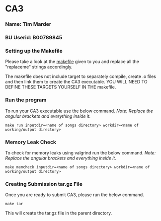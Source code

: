 # CA3

### Name: Tim Marder
### BU Userid: B00789845

### Setting up the Makefile
Please take a look at the [makefile](./makefile) given to you and replace all the "replaceme" strings accordingly.

The makefile does not include target to separately compile, create .o files and then link them to create the CA3 executable. YOU WILL NEED TO DEFINE THESE TARGETS YOURSELF IN THE makefile.

### Run the program
To run your CA3 executable use the below command.
_Note: Replace the angular brackets and everything inside it._
```commandline
make run inputdir=<name of songs directory> workdir=<name of working/output directory>
```

### Memory Leak Check
To check for memory leaks using valgrind run the below command.
_Note: Replace the angular brackets and everything inside it._
```commandline
make memcheck inputdir=<name of songs directory> workdir=<name of working/output directory>
```

### Creating Submission tar.gz File
Once you are ready to submit CA3, please run the below command.
```commandline
make tar
```

This will create the tar.gz file in the parent directory.
